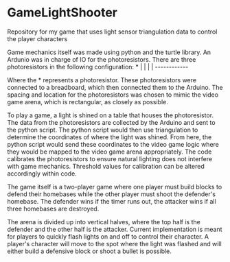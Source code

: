 # GameLightShooter
Repository for my game that uses light sensor triangulation data to control the player characters

Game mechanics itself was made using python and the turtle library. An Ardunio was in charge of IO for the photoresistors.
There are three photoresistors in the following configuration:
*
|
|
|
|
*------------*

Where the * represents a photoresistor. These photoresistors were connected to a breadboard, which then connected them to the Arduino.
The spacing and location for the photoresistors was chosen to mimic the video game arena, which is rectangular, as closely as possible.

To play a game, a light is shined on a table that houses the photoresistor.
The data from the photoresistors are collected by the Arduino and sent to the python script. 
The python script would then use triangulation to determine the coordinates of where the light was shined. 
From here, the python script would send these coordinates to the video game logic where they would be mapped to the video game arena appropriately.
The code calibrates the photoresistors to ensure natural lighting does not interfere with game mechanics.
Threshold values for calibration can be altered accordingly within code. 

The game itself is a two-player game where one player must build blocks to defend their homebases while the other player must shoot the defender's homebase.
The defender wins if the timer runs out, the attacker wins if all three homebases are destroyed.

The arena is divided up into vertical halves, where the top half is the defender and the other half is the attacker. 
Current implementation is meant for players to quickly flash lights on and off to control their character. 
A player's character will move to the spot where the light was flashed and will either build a defensive block or shoot a bullet is possible. 


